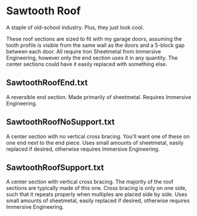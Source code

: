 # Sawtooth Roof

A staple of old-school industry. Plus, they just look cool.

These roof sections are sized to fit with my garage doors, assuming the tooth profile is visible from the same wall as the doors and a 5-block gap between each door. All require Iron Sheetmetal from Immersive Engineering, however only the end section uses it in any quantity. The center sections could have it easily replaced with something else.

## SawtoothRoofEnd.txt
A reversible end section. Made primarily of sheetmetal. Requires Immersive Engineering.

## SawtoothRoofNoSupport.txt
A center section with no vertical cross bracing. You'll want one of these on one end next to the end piece. Uses small amounts of sheetmetal, easily replaced if desired, otherwise requires Immersive Engineering.

## SawtoothRoofSupport.txt
A center section with vertical cross bracing. The majority of the roof sections are typically made of this one. Cross bracing is only on one side, such that it repeats properly when multiples are placed side by side. Uses small amounts of sheetmetal, easily replaced if desired, otherwise requires Immersive Engineering.
